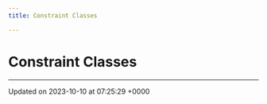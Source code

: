 ```yaml
---
title: Constraint Classes

---
```


# Constraint Classes








-------------------------------

Updated on 2023-10-10 at 07:25:29 +0000
